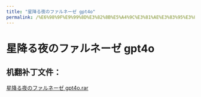 ```yaml
---
title: "星降る夜のファルネーゼ gpt4o"
permalink: /%E6%98%9F%E9%99%8D%E3%82%8B%E5%A4%9C%E3%81%AE%E3%83%95%E3%82%A1%E3%83%AB%E3%83%8D%E3%83%BC%E3%82%BC%20gpt4o
---
```



# 星降る夜のファルネーゼ gpt4o

## 机翻补丁文件：

[星降る夜のファルネーゼ gpt4o.rar](https://github.com/jyxjyx1234/jyxjyx1234.github.io/blob/main/resources/%E6%98%9F%E9%99%8D%E3%82%8B%E5%A4%9C%E3%81%AE%E3%83%95%E3%82%A1%E3%83%AB%E3%83%8D%E3%83%BC%E3%82%BC%20gpt4o.rar)

 

